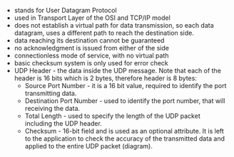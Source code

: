 - stands for User Datagram Protocol
- used in Transport Layer of the OSI and TCP/IP model
- does not establish a virtual path for data transmission, so each data datagram, uses a different path to reach the destination side.
- data reaching its destination cannot be guaranteed
- no acknowledgment is issued from either of the side
- connectionless mode of service, with no virtual path
- basic checksum system is only used for error check
- UDP Header - the data inside the UDP message. Note that each of the header is 16 bits which is 2 bytes, therefore header is 8 bytes:
	- Source Port Number - it is a 16 bit value, required to identify the port transmitting data.
	- Destination Port Number - used to identify the port number, that will receiving the data.
	- Total Length - used to specify the length of the UDP packet including the UDP header.
	- Checksum - 16-bit field and is used as an optional attribute. It is left to the application to check the accuracy of the transmitted data and applied to the entire UDP packet (diagram).

